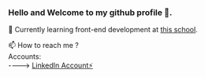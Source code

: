 ### Hello and Welcome to my github profile 👋.

🌱 Currently learning front-end development at <a href="https://www.noroff.no/en">this school</a>.

📫 How to reach me ?<br>
Accounts: <br>
----> <a target="_blank" href="https://www.linkedin.com/in/tony-erlandsen-a50b80239/">LinkedIn Account⚡</a>    
         
<!--
**Sigvel/Sigvel** is a ✨ _special_ ✨ repository because its `README.md` (this file) appears on your GitHub profile.

Here are some ideas to get you started:

- 🔭 I’m currently working on ...
- 🌱 I’m currently learning ...
- 👯 I’m looking to collaborate on ...
- 🤔 I’m looking for help with ...
- 💬 Ask me about ...
- 📫 How to reach me: ...
- 😄 Pronouns: ...
- ⚡ Fun fact: ...
-->
